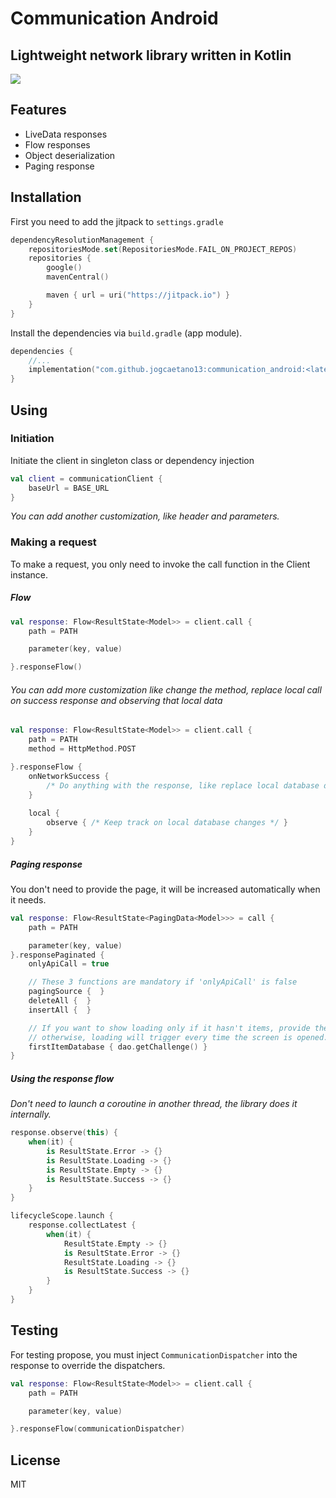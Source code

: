 # Communication Android
## Lightweight network library written in Kotlin

[![](https://jitpack.io/v/jogcaetano13/communication_android.svg)](https://jitpack.io/#jogcaetano13/communication_android)

## Features

- LiveData responses
- Flow responses
- Object deserialization
- Paging response

## Installation

First you need to add the jitpack to ```settings.gradle```

```kotlin
dependencyResolutionManagement {
    repositoriesMode.set(RepositoriesMode.FAIL_ON_PROJECT_REPOS)
    repositories {
        google()
        mavenCentral()

        maven { url = uri("https://jitpack.io") }
    }
}
```

Install the dependencies via ```build.gradle``` (app module).

```kotlin
dependencies {
    //...
    implementation("com.github.jogcaetano13:communication_android:<latest_version>")
}
```

## Using

### Initiation

Initiate the client in singleton class or dependency injection

```kotlin
val client = communicationClient {
    baseUrl = BASE_URL
}
```
*You can add another customization, like header and parameters.*

### Making a request

To make a request, you only need to invoke the call function in the Client instance.

##### Flow

```kotlin
val response: Flow<ResultState<Model>> = client.call {
    path = PATH

    parameter(key, value)

}.responseFlow()
```

###### You can add more customization like change the method, replace local call on success response and observing that local data

```kotlin
val response: Flow<ResultState<Model>> = client.call {
    path = PATH
    method = HttpMethod.POST

}.responseFlow {
    onNetworkSuccess {
        /* Do anything with the response, like replace local database data */
    }
    
    local {
        observe { /* Keep track on local database changes */ }
    }
}
```

##### Paging response

You don't need to provide the page, it will be increased automatically when it needs.

```kotlin
val response: Flow<ResultState<PagingData<Model>>> = call {
    path = PATH

    parameter(key, value)
}.responsePaginated {
    onlyApiCall = true

    // These 3 functions are mandatory if 'onlyApiCall' is false
    pagingSource {  }
    deleteAll {  }
    insertAll {  }

    // If you want to show loading only if it hasn't items, provide the first nullable item from database,
    // otherwise, loading will trigger every time the screen is opened.
    firstItemDatabase { dao.getChallenge() }
}
```

##### Using the response flow

*Don't need to launch a coroutine in another thread, the library does it internally.*

```kotlin
response.observe(this) {
    when(it) {
        is ResultState.Error -> {}
        is ResultState.Loading -> {}
        is ResultState.Empty -> {}
        is ResultState.Success -> {}
    }
}
```

```kotlin
lifecycleScope.launch {
    response.collectLatest {
        when(it) {
            ResultState.Empty -> {}
            is ResultState.Error -> {}
            ResultState.Loading -> {}
            is ResultState.Success -> {}
        }
    }
}
```

## Testing

For testing propose, you must inject ```CommunicationDispatcher``` into the response to override the dispatchers.

```kotlin
val response: Flow<ResultState<Model>> = client.call {
    path = PATH

    parameter(key, value)

}.responseFlow(communicationDispatcher)
```

## License

MIT
